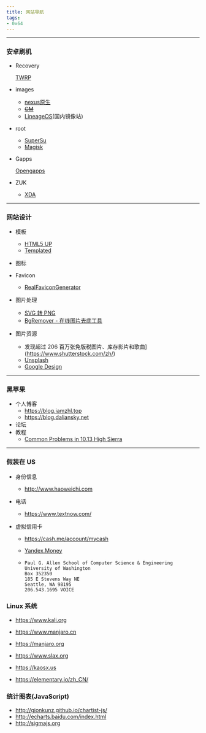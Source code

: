 ```yaml
---
title: 网站导航
tags:
- 0x64
---
```


---

### 安卓刷机

+ Recovery

  [TWRP](http://www.teamw.in/project/twrp2/)

+ images

  + [nexus原生](https://developers.google.com/android/nexus/images) 
  + ~~[CM](http://download.cyanogenmod.org/)~~
  + [LineageOS](https://mirrors.tuna.tsinghua.edu.cn/#)(国内镜像站)

+ root

  + [SuperSu](https://download.chainfire.eu/969/SuperSU/)
  + [Magisk]()

+ Gapps

  [Opengapps](http://opengapps.org)

+ ZUK

  + [XDA](https://forum.xda-developers.com/lenovo-zuk-z2)



---

### 网站设计

+ 模板
  + [HTML5 UP](https://html5up.net)
  + [Templated](https://templated.co)

+ 图标
+ Favicon
  + [RealFaviconGenerator](https://realfavicongenerator.net)
+ 图片处理
  + [SVG 转 PNG](http://svgtopng.com/zh/)
  + [BgRemover - 在线图片去底工具](http://www.aigei.com/bgremover)
+ 图片资源
  + 发现超过 206 百万张免版税图片、库存影片和歌曲](https://www.shutterstock.com/zh/)
  + [Unsplash](https://unsplash.com)
  + [Google Design](https://design.google/resources/)

---

### 黑苹果

+ 个人博客
  + https://blog.iamzhl.top
  + https://blog.daliansky.net
+ 论坛
+ 教程
  + [Common Problems in 10.13 High Sierra](https://www.tonymacx86.com/threads/readme-common-problems-in-10-13-high-sierra.233582/)

---

### 假装在 US

+ 身份信息

  + http://www.haoweichi.com

+ 电话

  + https://www.textnow.com/

+ 虚拟信用卡

  + https://cash.me/account/mycash

  + [Yandex.Money](https://passport.yandex.ru/auth?origin=money&retpath=https%3A%2F%2Fmoney.yandex.ru%2Fcards%2Finfo%2FfwM8SfA0l9kPJC8Lh0iWjQ%253D%253D%3Frequestid%3Da6a736dd-82da-4e29-837f-8f3ad1fcdf2e)

  + ```
    Paul G. Allen School of Computer Science & Engineering
    University of Washington
    Box 352350
    185 E Stevens Way NE
    Seattle, WA 98195
    206.543.1695 VOICE
    ```




### Linux 系统

+ https://www.kali.org

+ https://www.manjaro.cn

+ https://manjaro.org

+ https://www.slax.org

+ https://kaosx.us

+ https://elementary.io/zh_CN/

### 统计图表(JavaScript)

+ http://gionkunz.github.io/chartist-js/
+ http://echarts.baidu.com/index.html
+ http://sigmajs.org












